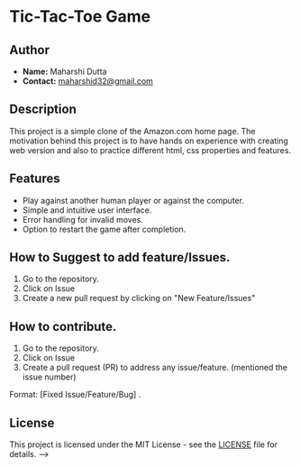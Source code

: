 # Tic-Tac-Toe Game

## Author
- **Name:** Maharshi Dutta
- **Contact:** maharshid32@gmail.com

## Description
This project is a simple clone of the Amazon.com home page. The motivation behind this project is to have hands on experience with creating web version and also to practice different html, css properties and features.

## Features
- Play against another human player or against the computer.
- Simple and intuitive user interface.
- Error handling for invalid moves.
- Option to restart the game after completion.

## How to Suggest to add feature/Issues. 
1. Go to the repository. 
2. Click on Issue
3. Create a new pull request by clicking on "New Feature/Issues"

## How to contribute. 
1. Go to the repository. 
2. Click on Issue
2. Create a pull request (PR) to address any issue/feature. (mentioned the issue number)

Format: 
<Issue number> [Fixed Issue/Feature/Bug] <Brief description of what you did>.

## License
This project is licensed under the MIT License - see the [LICENSE](/Amazon_c/LICENSE) file for details. -->

